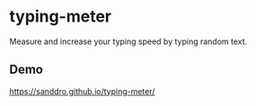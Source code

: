 # typing-meter
Measure and increase your typing speed by typing random text.

## Demo
https://sanddro.github.io/typing-meter/
